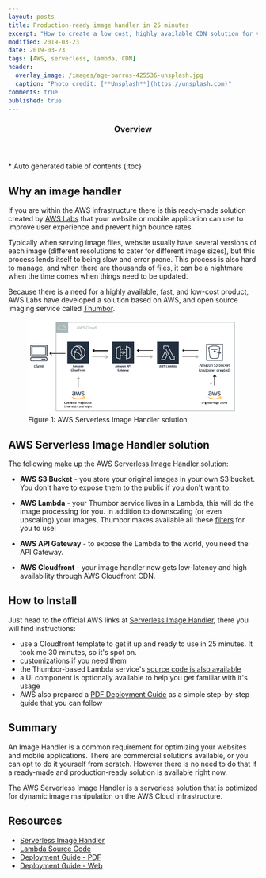 ```yaml
---
layout: posts
title: Production-ready image handler in 25 minutes
excerpt: "How to create a low cost, highly available CDN solution for your image handling needs in no time at all."
modified: 2019-03-23
date: 2019-03-23
tags: [AWS, serverless, lambda, CDN]
header: 
  overlay_image: /images/age-barros-425536-unsplash.jpg
  caption: "Photo credit: [**Unsplash**](https://unsplash.com)"
comments: true
published: true
---
```


<section id="table-of-contents">
  <header>
    <h3>Overview</h3>
  </header>
  <div id="drawer" markdown="1">
  *  Auto generated table of contents
  {:toc}
  </div>
</section>

## Why an image handler

If you are within the AWS infrastructure there is this ready-made solution created by [AWS Labs](https://aws.amazon.com/solutions/) that your website or mobile application can use to improve user experience and prevent high bounce rates. 

Typically when serving image files, website usually have several versions of each image (different resolutions to cater for different image sizes), but this process lends itself to being slow and error prone. This process is also hard to manage, and when there are thousands of files, it can be a nightmare when the time comes when things need to be updated. 

Because there is a need for a highly available, fast, and low-cost product, AWS Labs have developed a solution based on AWS, and open source imaging service called [Thumbor](https://thumbor.readthedocs.io/en/latest/#).

<figure>
	<a href="../images/serverless-image-handler-architecture.png"><img src="../images/serverless-image-handler-architecture.png"></a>
	<figcaption>Figure 1: AWS Serverless Image Handler solution</figcaption>
</figure>

## AWS Serverless Image Handler solution

The following make up the AWS Serverless Image Handler solution:

- **AWS S3 Bucket** - you store your original images in your own S3 bucket. You don't have to expose them to the public if you don't want to.
  
- **AWS Lambda** - your Thumbor service lives in a Lambda, this will do the image processing for you. In addition to downscaling (or even upscaling) your images, Thumbor makes available all these [filters](https://thumbor.readthedocs.io/en/latest/filters.html) for you to use!
   
- **AWS API Gateway** - to expose the Lambda to the world, you need the API Gateway.
  
- **AWS Cloudfront** - your image handler now gets low-latency and high availability through AWS Cloudfront CDN.  

## How to Install

Just head to the official AWS links at [Serverless Image Handler](https://aws.amazon.com/solutions/serverless-image-handler/), there you will find instructions:

- use a Cloudfront template to get it up and ready to use in 25 minutes. It took me 30 minutes, so it's spot on. 
- customizations if you need them
- the Thumbor-based Lambda service's [source code is also available](https://github.com/awslabs/serverless-image-handler)
- a UI component is optionally available to help you get familiar with it's usage
- AWS also prepared a [PDF Deployment Guide](https://s3.amazonaws.com/solutions-reference/serverless-image-handler/latest/serverless-image-handler.pdf) as a simple step-by-step guide that you can follow

## Summary

An Image Handler is a common requirement for optimizing your websites and mobile applications. There are commercial solutions available, or you can opt to do it yourself from scratch. However there is no need to do that if a ready-made and production-ready solution is available right now.

The AWS Serverless Image Handler is a serverless solution that is optimized for dynamic image manipulation on the AWS Cloud infrastructure. 

## Resources
- [Serverless Image Handler](https://aws.amazon.com/solutions/serverless-image-handler/)
- [Lambda Source Code](https://github.com/awslabs/serverless-image-handler) 
- [Deployment Guide - PDF](https://s3.amazonaws.com/solutions-reference/serverless-image-handler/latest/serverless-image-handler.pdf)
- [Deployment Guide - Web](https://docs.aws.amazon.com/solutions/latest/serverless-image-handler/welcome.html)
  
